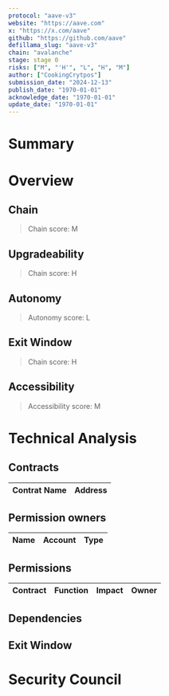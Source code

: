 ```yaml
---
protocol: "aave-v3"
website: "https://aave.com"
x: "https://x.com/aave"
github: "https://github.com/aave"
defillama_slug: "aave-v3"
chain: "avalanche"
stage: stage 0
risks: ["M", "'H'", "L", "H", "M"]
author: ["CookingCrytpos"]
submission_date: "2024-12-13"
publish_date: "1970-01-01"
acknowledge_date: "1970-01-01"
update_date: "1970-01-01"
---
```


# Summary


# Overview

## Chain


> Chain score: M

## Upgradeability


> Chain score: H

## Autonomy


> Autonomy score: L

## Exit Window


> Chain score: H

## Accessibility


> Accessibility score: M

# Technical Analysis

## Contracts

| Contrat Name                       | Address                                    |
|------------------------------------|--------------------------------------------|


## Permission owners

| Name               | Account                                                                                                                   | Type     |
| ------------------ | ------------------------------------------------------------------------------------------------------------------------- | -------- |


## Permissions

| Contract                                | Function          | Impact                                                                                                                                                                                                                                            | Owner                                      |
|-----------------------------------------|-------------------|---------------------------------------------------------------------------------------------------------------------------------------------------------------------------------------------------------------------------------------------------|--------------------------------------------|


## Dependencies


## Exit Window


# Security Council


